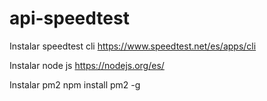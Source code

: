 # api-speedtest
Instalar speedtest cli
https://www.speedtest.net/es/apps/cli

Instalar node js
https://nodejs.org/es/

Instalar pm2
npm install pm2 -g